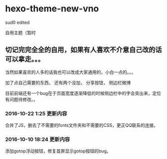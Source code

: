 # hexo-theme-new-vno

sud0 edited

自用主题（暂时

## 切记完完全全的自用，如果有人喜欢不介意自己改的话可以拿走。。。

当然如果喜欢的人多的话我也可以改成大家通用的，小白一点的。。。

加了点自己需要的东西，
还有两个没加，
分享按钮，
侧边栏微博

目前前端还有一个bug在于页面宽度逐渐降低的时候侧边栏中的字会突出来，定位有问题待修改。。

### 2016-10-22 1:25 更新内容
合并了JS，删去了不需要的fonts文件夹和不需要的CSS，更正QQ联系的连接。

### 2016-10-10 18:24 更新内容
添加gotop浮动按钮，修复首屏显示gotop按钮的bug。
